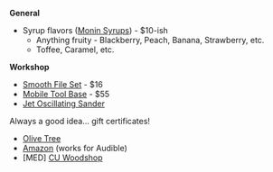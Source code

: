 **General**

- Syrup flavors ([Monin Syrups](https://www.monin.com/us/products)) - $10-ish
  - Anything fruity - Blackberry, Peach, Banana, Strawberry, etc.
  - Toffee, Caramel, etc.

**Workshop**

- [Smooth File Set](https://www.lowes.com/pd/Kobalt-8-in-Smooth-File-Set/999921002) - $16
- [Mobile Tool Base](https://www.amazon.com/gp/product/B00002262M) - $55
- [Jet Oscillating Sander](https://www.rockler.com/jet-benchtop-oscillating-spindle-sander)


Always a good idea... gift certificates!

- [Olive Tree](https://www.olivetree.com/store/gift_cards.php)
- [Amazon](http://www.amazon.com/gp/gc) (works for Audible)
- \[MED] [CU Woodshop](http://cuwoodshop.com/)
